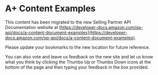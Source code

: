 # A+ Content Examples

This content has been migrated to the new Selling Partner API Documentation website at [https://developer-docs.amazon.com/sp-api/docs/a-content-document-examples](https://developer-docs.amazon.com/sp-api/docs/a-content-document-examples).

Please update your bookmarks to the new location for future reference. 

You can also vote and leave us feedback on the new site and let us know what you think by clicking the Thumbs Up or Thumbs Down icons at the bottom of the page and then typing your feedback in the box provided.